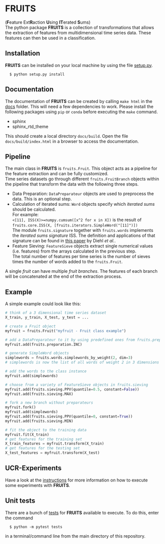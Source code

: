 # FRUITS
(**F**eature Ext**R**action **U**sing **IT**erated **S**ums)<br>
The python package __FRUITS__ is a collection of transformations that allows the extraction of features from multidimensional time series data. These features can then be used in a classification.

## Installation
__FRUITS__ can be installed on your local machine by using the file [setup.py](setup.py).
```
  $ python setup.py install
```

## Documentation
The documentation of __FRUITS__ can be created by calling `make html` in the [docs](docs) folder. This will need a few dependencies to work. Please install the following packages using `pip` or `conda` before executing the `make` command.
- sphinx
- sphinx_rtd_theme

This should create a local directory `docs/build`. Open the file `docs/build/index.html` in a browser to access the documentation.

## Pipeline
The main class in __FRUITS__ is `fruits.Fruit`. This object acts as a pipeline for the feature extraction and can be fully customized.<br>
Time series datasets go through different `fruits.FruitBranch` objects within the pipeline that transform the data with the following three steps.
- Data Preparation: `DataPreparateur` objects are used to preprocess the data. This is an optional step.
- Calculation of iterated sums: `Word` objects specify which _iterated sums_ should be calculated.<br>
  For example:<br>
  `<[11], ISS(X)>=numpy.cumsum([x^2 for x in X])` is the result of <br>
  `fruits.core.ISS(X, [fruits.iterators.SimpleWord("[11]")])`<br>
  The module ``fruits.signature`` together with ``fruits.words`` implements the *iterated sums signature* ISS.
  The definition and applications of that signature can be found in [this paper](https://link.springer.com/article/10.1007/s10440-020-00333-x>)
  by Diehl *et al.*.
- Feature Sieving: `FeatureSieve` objects extract single numerical values (i.e. features) from the arrays calculated in the previous step.<br>
  The total number of features per time series is the number of sieves times the number of words added to the `fruits.Fruit`.

A single _fruit_ can have multiple _fruit branches_. The features of each branch will be concatenated at the end of the extraction process.
  
## Example
A simple example could look like this:
```python
# think of a 3 dimensional time series dataset
X_train, y_train, X_test, y_test = ...

# create a Fruit object
myfruit = fruits.Fruit("myfruit - Fruit class example")

# add a DataPreparateur to it by using predefined ones from fruits.preparation
myfruit.add(fruits.preparation.INC)

# generate SimpleWord objects
simplewords = fruits.words.simplewords_by_weight(2, dim=3)
# simplewords is now the list of all words of weight 2 in 3 dimensions

# add the words to the class instance
myfruit.add(simplewords)

# choose from a variety of FeatureSieve objects in fruits.sieving
myfruit.add(fruits.sieving.PPV(quantile=0.5, constant=False))
myfruit.add(fruits.sieving.MAX)

# fork a new branch without preparateurs
myfruit.fork()
myfruit.add(simplewords)
myfruit.add(fruits.sieving.PPV(quantile=0, constant=True))
myfruit.add(fruits.sieving.MIN)

# fit the object to the training data
myfruit.fit(X_train)
# get features for the training set
X_train_features = myfruit.transform(X_train)
# get features for the testing set
X_test_features = myfruit.transform(X_test)
```

## UCR-Experiments
Have a look at the [instructions](experiments/README.md) for more information on how to execute some experiments with __FRUITS__.

## Unit tests
There are a bunch of [tests](tests) for __FRUITS__ available to execute. To do this, enter the command
```
  $ python -m pytest tests
```
in a terminal/command line from the main directory of this repository.
